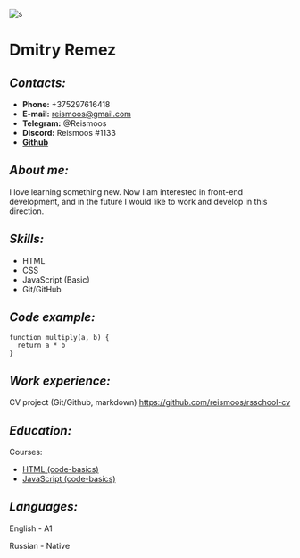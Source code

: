 ![s](https://lh3.googleusercontent.com/pw/AM-JKLX8O9cik8VL44rsO17_Dvg3ThvAtq7c34omT-sS6gjNcdnnLBVwfesEACZCWrTPwEdZj39-bHT5kMQHkmIBZh5FLBPzQaLgOUlkKmWtZnXNgLyq6DlG0tECsGeM4amG9wuTlhiwbL7QMxJ5UbWWX0-f=w442-h620-no)
# **Dmitry Remez**
## ***Contacts:***
* **Phone:** +375297616418
* **E-mail:** reismoos@gmail.com
* **Telegram:** @Reismoos
* **Discord:** Reismoos #1133
* [**Github**](https://github.com/reismoos)
## ***About me:***
I love learning something new. Now I am interested in front-end development, and in the future I would like to work and develop in this direction. 
## ***Skills:***
* HTML
* CSS 
* JavaScript (Basic)
* Git/GitHub
## ***Code example:***
```
function multiply(a, b) {
  return a * b
} 
```  
## ***Work experience:***
CV project (Git/Github, markdown)
https://github.com/reismoos/rsschool-cv
## ***Education:***
Courses:
* [HTML (code-basics)](https://ru.code-basics.com/languages/html)
* [JavaScript (code-basics)](https://ru.code-basics.com/languages/javascript)
## ***Languages:***

English - A1

Russian - Native